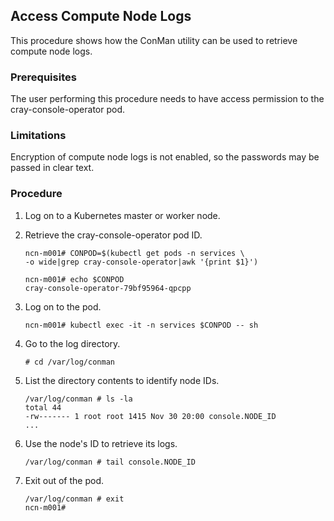 ## Access Compute Node Logs

This procedure shows how the ConMan utility can be used to retrieve compute node logs.

### Prerequisites

The user performing this procedure needs to have access permission to the cray-console-operator pod.

### Limitations

Encryption of compute node logs is not enabled, so the passwords may be passed in clear text.

### Procedure

1. Log on to a Kubernetes master or worker node.

2. Retrieve the cray-console-operator pod ID.

    ```
    ncn-m001# CONPOD=$(kubectl get pods -n services \
    -o wide|grep cray-console-operator|awk '{print $1}')

    ncn-m001# echo $CONPOD
    cray-console-operator-79bf95964-qpcpp
    ```

3. Log on to the pod.

    ```
    ncn-m001# kubectl exec -it -n services $CONPOD -- sh
    ```

4. Go to the log directory.

    ```
    # cd /var/log/conman
    ```

5. List the directory contents to identify node IDs.

    ```
    /var/log/conman # ls -la
    total 44
    -rw------- 1 root root 1415 Nov 30 20:00 console.NODE_ID
    ...
    ```

6. Use the node's ID to retrieve its logs.

    ```
    /var/log/conman # tail console.NODE_ID
    ```

7. Exit out of the pod.

    ```
    /var/log/conman # exit
    ncn-m001#
    ```

